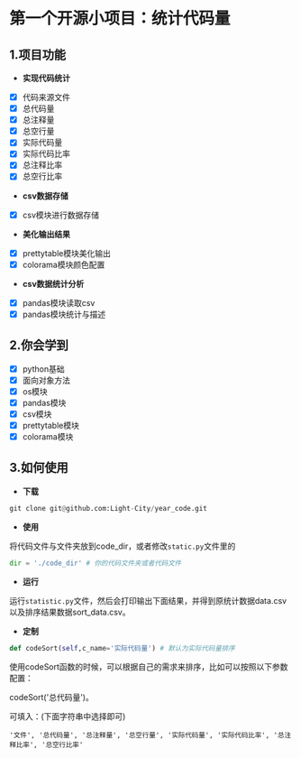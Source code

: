 # 第一个开源小项目：统计代码量

## 1.项目功能

- **实现代码统计**

- [x] 代码来源文件
- [x] 总代码量
- [x] 总注释量
- [x] 总空行量
- [x] 实际代码量
- [x] 实际代码比率
- [x] 总注释比率
- [x] 总空行比率

- **csv数据存储**

- [x] csv模块进行数据存储

- **美化输出结果**

- [x] prettytable模块美化输出
- [x] colorama模块颜色配置

- **csv数据统计分析**

- [x] pandas模块读取csv
- [x] pandas模块统计与描述

## 2.你会学到

- [x] python基础
- [x] 面向对象方法
- [x] os模块
- [x] pandas模块
- [x] csv模块
- [x] prettytable模块
- [x] colorama模块

## 3.如何使用

- **下载**

```python
git clone git@github.com:Light-City/year_code.git
```

- **使用**

将代码文件与文件夹放到code_dir，或者修改`static.py`文件里的

```python
dir = './code_dir' # 你的代码文件夹或者代码文件
```

- **运行**

运行`statistic.py`文件，然后会打印输出下面结果，并得到原统计数据data.csv以及排序结果数据sort_data.csv。

- **定制**

```python
def codeSort(self,c_name='实际代码量') # 默认为实际代码量排序
```

使用codeSort函数的时候，可以根据自己的需求来排序，比如可以按照以下参数配置：

codeSort('总代码量')。

可填入：(下面字符串中选择即可)

```
'文件', '总代码量', '总注释量', '总空行量', '实际代码量', '实际代码比率', '总注释比率', '总空行比率'
```
